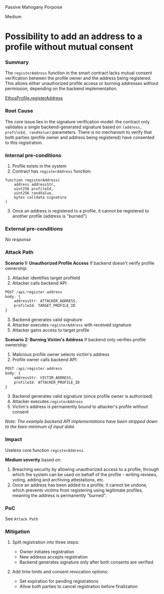 Passive Mahogany Porpoise

Medium

# Possibility to add an address to a profile without mutual consent

### Summary

The `registerAddress` function in the smart contract lacks mutual consent verification between the profile owner and the address being registered. This allows either unauthorized profile access or burning addresses without permission, depending on the backend implementation.

[EthosProfile.registerAddress](https://github.com/sherlock-audit/2024-10-ethos-network/blob/979e352d7bcdba3d0665f11c0320041ce28d1b89/ethos/packages/contracts/contracts/EthosProfile.sol#L373-L373)

### Root Cause

The core issue lies in the signature verification model: the contract only validates a single backend-generated signature based on `(address, profileId, randValue)` parameters. There is no mechanism to verify that both parties (profile owner and address being registered) have consented to this registration.

### Internal pre-conditions

1. Profile exists in the system
2. Contract has `registerAddress` function:
```solidity
function registerAddress(
    address addressStr,
    uint256 profileId,
    uint256 randValue,
    bytes calldata signature
)
```
3. Once an address is registered to a profile, it cannot be registered to another profile (address is "burned")

### External pre-conditions

_No response_

### Attack Path

**Scenario 1: Unauthorized Profile Access**
If backend doesn't verify profile ownership:

1. Attacker identifies target profileId
2. Attacker calls backend API:
```typescript
POST /api/register-address
body: {
    addressStr: ATTACKER_ADDRESS,
    profileId: TARGET_PROFILE_ID
}
```
3. Backend generates valid signature
4. Attacker executes `registerAddress` with received signature
5. Attacker gains access to target profile

**Scenario 2: Burning Victim's Address**
If backend only verifies profile ownership:

1. Malicious profile owner selects victim's address
2. Profile owner calls backend API:
```typescript
POST /api/register-address
body: {
    addressStr: VICTIM_ADDRESS,
    profileId: ATTACKER_PROFILE_ID
}
```
3. Backend generates valid signature (since profile owner is authorized)
4. Attacker executes `registerAddress`
5. Victim's address is permanently bound to attacker's profile without consent

_Note: The example backend API implementations have been stripped down to the bare minimum of input data._

### Impact

Useless core function `registerAddress`.

**Medium severity** based on:

1. Breaching security by allowing unauthorized access to a profile, through which the system can be used on behalf of the profile - writing reviews, voting, adding and archiving attestations, etc.
2. Once an address has been added to a profile, it cannot be undone, which prevents victims from registering using legitimate profiles, meaning the address is permanently "burned".

### PoC

See `Attack Path`

### Mitigation

1. Split registration into three steps:
   - Owner initiates registration
   - New address accepts registration
   - Backend generates signature only after both consents are verified

1. Add time limits and consent revocation options:
   - Set expiration for pending registrations
   - Allow both parties to cancel registration before finalization